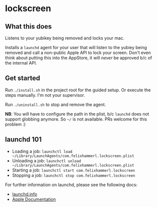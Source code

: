 # lockscreen

## What this does

Listens to your yubikey being removed and locks your mac.

Installs a `launchd` agent for your user that will listen to the yubiey being removed and call a non-public Apple API to lock your screen. Don't even think about putting this into the AppStore, it will *never* be approved b/c of the internal API.

## Get started

Run `./install.sh` in the project root for the guided setup. Or execute the steps manually. I'm not your supervisor.

Run `./uninstall.sh` to stop and remove the agent.

**NB**: You will have to configure the path in the plist, b/c `launchd` does not support globbing anymore. So `~/` is not available. PRs welcome for this problem :)

## launchd 101

* Loading a job: `launchctl load ~/Library/LaunchAgents/com.felixhammerl.lockscreen.plist`
* Unloading a job: `launchctl unload ~/Library/LaunchAgents/com.felixhammerl.lockscreen.plist`
* Starting a job: `launchctl start com.felixhammerl.lockscreen`
* Stopping a job: `launchctl stop com.felixhammerl.lockscreen`

For further information on launchd, please see the following docs:

* [launchd.info](http://www.launchd.info/)
* [Apple Documentation](https://developer.apple.com/library/archive/documentation/MacOSX/Conceptual/BPSystemStartup/Chapters/CreatingLaunchdJobs.html)
